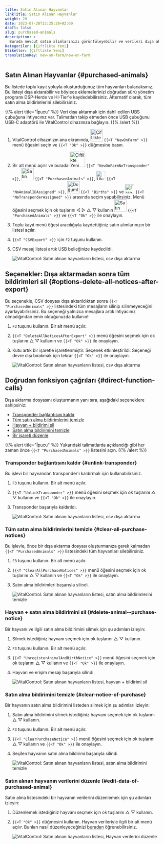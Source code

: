 ```yaml
---
title: Satın Alınan Hayvanlar
linkTitle: Satın Alınan Hayvanlar
weight: 20
date: 2023-07-28T13:25:28+02:00
draft: false
slug: purchased-animals
description: >
  Burada mevcut satın alımlarınızı görüntüleyebilir ve verileri dışa aktarabilirsiniz.
Kategoriler: [Çiftlikte Yeni]
Etiketler: [Çiftlikte Yeni]
translationKey: new-on-farm/new-on-farm
---
```

## Satın Alınan Hayvanlar {#purchased-animals}

Bu listede toplu kayıt yoluyla oluşturduğunuz tüm hayvanları bulacaksınız. Bu listeyi dışa aktarabilir ve böylece eklemelerinizi doğrudan sürü yönetim programı DSP-Herde ve HI-Tier'e kaydedebilirsiniz. Alternatif olarak, tüm satın alma bildirimlerini silebilirsiniz.

{{% alert title="İpucu" %}}
Veri dışa aktarmak için dahil edilen UBS çubuğuna ihtiyacınız var. Talimatları takip etmeden önce USB çubuğunu USB-C adaptörü ile VitalControl cihazınıza bağlayın.
{{% /alert %}}

1. VitalControl cihazınızın ana ekranında, <img src="/icons/main/new-on-farm.svg" width="40" align="bottom" alt="Çiftlikte Yeni" /> `{{<T "NewOnFarm" >}}` menü öğesini seçin ve `{{<T "Ok" >}}` düğmesine basın.

2. Bir alt menü açılır ve burada <img src="/icons/registration/new-on-farm-no-transponder.svg" width="50" align="bottom" alt="Çiftlikte Yeni, transponder yok" /> `{{<T "NewOnFarmNoTransponder" >}}`, <img src="/icons/main/new-on-farm.svg" width="40" align="bottom" alt="Satın Alınan Hayvanlar" /> `{{<T "PurchasedAnimals" >}}`, <img src="/icons/registration/no-eartag-number.svg" width="30" align="bottom" alt="Ulusal hayvan kimliği yok" /> `{{<T "NoAnimalIDAssigned" >}}`, <img src="/icons/main/births.svg" width="40" align="bottom" alt="Doğumlar" /> `{{<T "Births" >}}` ve <img src="/icons/registration/no-transponder.svg" width="30" align="bottom" alt="Transponder atanmamış" /> `{{<T "NoTransponderAssigned" >}}` arasında seçim yapabilirsiniz. Menü öğesini seçmek için ok tuşlarını ◁ ▷ △ ▽ kullanın <img src="/icons/main/new-on-farm.svg" width="40" align="bottom" alt="Satın Alınan Hayvanlar" /> `{{<T "PurchasedAnimals" >}}` ve `{{<T "Ok" >}}` ile onaylayın.

3. Toplu kayıt menü öğesi aracılığıyla kaydettiğiniz satın alımlarınızın bir listesi açılır.


4. `{{<T "CSVExport" >}}` için `F2` tuşunu kullanın.

5. CSV mesaj listesi artık USB belleğinize kaydedildi.

    ![VitalControl: Satın alınan hayvanların listesi, csv dışa aktarma](../images/purchasedanimals.png "Satın alınan hayvanlar, csv dışa aktarma")

## Seçenekler: Dışa aktarmadan sonra tüm bildirimleri sil {#options-delete-all-notices-after-export}

Bu seçenekle, CSV dosyası dışa aktarıldıktan sonra `{{<T "PurchasedAnimals" >}}` listesindeki tüm mesajların silinip silinmeyeceğini ayarlayabilirsiniz. Bu seçeneği yalnızca mesajlara artık ihtiyacınız olmadığından emin olduğunuzda kullanın!

1. `F3` tuşunu kullanın. Bir alt menü açılır.

2. `{{<T "DeleteAllNoticesAfterExport" >}}` menü öğesini seçmek için ok tuşlarını △ ▽ kullanın ve `{{<T "Ok" >}}` ile onaylayın.

3. Kutu artık bir işaretle işaretlenmiştir. Seçenek etkinleştirildi. Seçeneği devre dışı bırakmak için tekrar `{{<T "Ok" >}}` ile onaylayın.

    ![VitalControl: Satın alınan hayvanların listesi, csv dışa aktarma](../images/delete-all.png "Dışa aktarmadan sonra tüm bildirimleri sil")

## Doğrudan fonksiyon çağrıları {#direct-function-calls}

Dışa aktarma dosyasını oluşturmanın yanı sıra, aşağıdaki seçeneklere sahipsiniz:

- [Transponder bağlantısını kaldır](#unlink-transponder)
- [Tüm satın alma bildirimlerini temizle](#clear-all-purchase-notices)
- [Hayvan + bildirimi sil](#delete-animal--purchase-notice)
- [Satın alma bildirimini temizle](#clear-notice-of-purchase)
- [Bir işareti düzenle](#edit-data-of-purchased-animal)

{{% alert title="İpucu" %}}
Yukarıdaki talimatlarda açıklandığı gibi her zaman önce `{{<T "PurchasedAnimals" >}}` listesini açın.
{{% /alert %}}

### Transponder bağlantısını kaldır {#unlink-transponder}

Bu işlevi bir hayvandan transponder'ı kaldırmak için kullanabilirsiniz.

1. `F3` tuşunu kullanın. Bir alt menü açılır.

2. `{{<T "UnlinkTransponder" >}}` menü öğesini seçmek için ok tuşlarını △ ▽ kullanın ve `{{<T "Ok" >}}` ile onaylayın.

3. Transponder başarıyla kaldırıldı.

    ![VitalControl: Satın alınan hayvanların listesi, csv dışa aktarma](../images/unlink-transponder.png "Satın alınan hayvanlar, transponder bağlantısını kaldır")

### Tüm satın alma bildirimlerini temizle {#clear-all-purchase-notices}

Bu işlevle, önce bir dışa aktarma dosyası oluşturmanıza gerek kalmadan `{{<T "PurchasedAnimals" >}}` listesindeki tüm hayvanları silebilirsiniz.

1. `F3` tuşunu kullanın. Bir alt menü açılır.

2. `{{<T "ClearAllPurchaseNotices" >}}` menü öğesini seçmek için ok tuşlarını △ ▽ kullanın ve `{{<T "Ok" >}}` ile onaylayın.

3. Satın alma bildirimleri başarıyla silindi.

    ![VitalControl: Satın alınan hayvanların listesi, satın alma bildirimlerini temizle](../images/clear.png "Tüm satın alma bildirimlerini temizle")

### Hayvan + satın alma bildirimini sil {#delete-animal--purchase-notice}

Bir hayvanı ve ilgili satın alma bildirimini silmek için şu adımları izleyin:

1. Silmek istediğiniz hayvanı seçmek için ok tuşlarını △ ▽ kullanın.

2. `F3` tuşunu kullanın. Bir alt menü açılır.

3. `{{<T "UnregisterAnimalAndBirthNotice" >}}` menü öğesini seçmek için ok tuşlarını △ ▽ kullanın ve `{{<T "Ok" >}}` ile onaylayın.

4. Hayvan ve erişim mesajı başarıyla silindi.

    ![VitalControl: Satın alınan hayvanların listesi, hayvan + bildirimi sil](../images/delete.png "Hayvan + bildirimi sil")

### Satın alma bildirimini temizle {#clear-notice-of-purchase}

Bir hayvanın satın alma bildirimini listeden silmek için şu adımları izleyin:

1. Satın alma bildirimini silmek istediğiniz hayvanı seçmek için ok tuşlarını △ ▽ kullanın.

2. `F3` tuşunu kullanın. Bir alt menü açılır.

3. `{{<T "ClearPurchaseNotice" >}}` menü öğesini seçmek için ok tuşlarını △ ▽ kullanın ve `{{<T "Ok" >}}` ile onaylayın.

4. Seçilen hayvanın satın alma bildirimi başarıyla silindi.

    ![VitalControl: Satın alınan hayvanların listesi, satın alma bildirimini temizle](../images/clearnotice.png "Satın alma bildirimini temizle")

### Satın alınan hayvanın verilerini düzenle {#edit-data-of-purchased-animal}

Satın alma listesindeki bir hayvanın verilerini düzenlemek için şu adımları izleyin:

1. Düzenlemek istediğiniz hayvanı seçmek için ok tuşlarını △ ▽ kullanın.

2. `{{<T "Ok" >}}` düğmesini kullanın. Hayvan verileriyle ilgili bir alt menü açılır. Bunları nasıl düzenleyeceğinizi [buradan](/en/docs/actions/edit/#edit-animal-data) öğrenebilirsiniz.

    ![VitalControl: Satın alınan hayvanların listesi, Hayvan verilerini düzenle](../images/edit.png "Satın alınan hayvanın verilerini düzenle")
